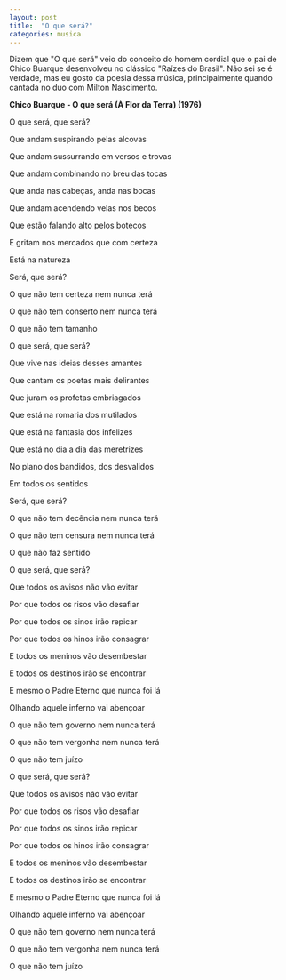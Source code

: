 ```yaml
---
layout: post
title:  "O que será?"
categories: musica
---
```


Dizem que "O que será" veio do conceito do homem cordial que o pai de Chico Buarque desenvolveu no clássico "Raízes do Brasil". Não sei se é verdade, mas eu gosto da poesia dessa música, principalmente quando cantada no duo com Milton Nascimento.

**Chico Buarque - O que será (À Flor da Terra) (1976)**

O que será, que será?

Que andam suspirando pelas alcovas

Que andam sussurrando em versos e trovas

Que andam combinando no breu das tocas

Que anda nas cabeças, anda nas bocas

Que andam acendendo velas nos becos

Que estão falando alto pelos botecos

E gritam nos mercados que com certeza

Está na natureza



Será, que será?

O que não tem certeza nem nunca terá

O que não tem conserto nem nunca terá

O que não tem tamanho



O que será, que será?

Que vive nas ideias desses amantes

Que cantam os poetas mais delirantes

Que juram os profetas embriagados

Que está na romaria dos mutilados

Que está na fantasia dos infelizes

Que está no dia a dia das meretrizes

No plano dos bandidos, dos desvalidos

Em todos os sentidos



Será, que será?

O que não tem decência nem nunca terá

O que não tem censura nem nunca terá

O que não faz sentido



O que será, que será?

Que todos os avisos não vão evitar

Por que todos os risos vão desafiar

Por que todos os sinos irão repicar

Por que todos os hinos irão consagrar

E todos os meninos vão desembestar

E todos os destinos irão se encontrar

E mesmo o Padre Eterno que nunca foi lá

Olhando aquele inferno vai abençoar

O que não tem governo nem nunca terá

O que não tem vergonha nem nunca terá

O que não tem juízo



O que será, que será?

Que todos os avisos não vão evitar

Por que todos os risos vão desafiar

Por que todos os sinos irão repicar

Por que todos os hinos irão consagrar

E todos os meninos vão desembestar

E todos os destinos irão se encontrar

E mesmo o Padre Eterno que nunca foi lá

Olhando aquele inferno vai abençoar

O que não tem governo nem nunca terá

O que não tem vergonha nem nunca terá

O que não tem juízo
